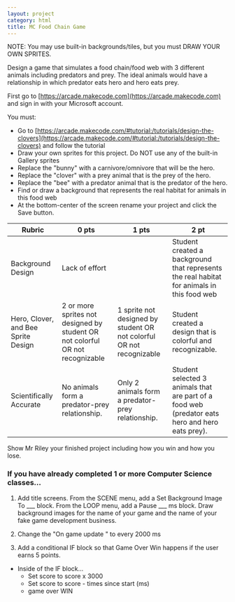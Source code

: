 ```yaml
---
layout: project
category: html
title: MC Food Chain Game
---
```

NOTE: You may use built-in backgrounds/tiles, but you must DRAW YOUR OWN SPRITES.

Design a game that simulates a food chain/food web with 3 different animals including predators and prey. The ideal animals would have a relationship in which predator eats hero and hero eats prey.

First go to [https://arcade.makecode.com](https://arcade.makecode.com) and sign in with your Microsoft account.


You must:

  - Go to [https://arcade.makecode.com/#tutorial:/tutorials/design-the-clovers](https://arcade.makecode.com/#tutorial:/tutorials/design-the-clovers) and follow the tutorial
  - Draw your own sprites for this project. Do NOT use any of the built-in Gallery sprites
  - Replace the "bunny" with a carnivore/omnivore that will be the hero.
  - Replace the "clover" with a prey animal that is the prey of the hero.
  - Replace the "bee" with a predator animal that is the predator of the hero.
  - Find or draw a background that represents the real habitat for animals in this food web
  - At the bottom-center of the screen rename your project and click the Save button.


| Rubric  | 0 pts | 1 pts | 2 pt  |
|---|---|---|---|
| Background Design  | Lack of effort  |   | Student created a background that represents the real habitat for animals in this food web  |
| Hero, Clover, and Bee Sprite Design  | 2 or more sprites not designed by student OR not colorful OR not recognizable  | 1 sprite not designed by student OR not colorful OR not recognizable  | Student created a design that is colorful and recognizable.  |
| Scientifically Accurate  | No animals form a predator-prey relationship.  | Only 2 animals form a predator-prey relationship.  | Student selected 3 animals that are part of a food web (predator eats hero and hero eats prey).  |


Show Mr Riley your finished project including how you win and how you lose.


### If you have already completed 1 or more Computer Science classes...

1. Add title screens. From the SCENE menu, add a Set Background Image To ___ block. From the LOOP menu, add a Pause ___ ms block. Draw background images for the name of your game and the name of your fake game development business.

1. Change the "On game update " to every 2000 ms

1. Add a conditional IF block so that Game Over Win happens if the user earns 5 points.
  - Inside of the IF block...
    - Set score to score x 3000
    - Set score to score - times since start (ms)
    - game over WIN


